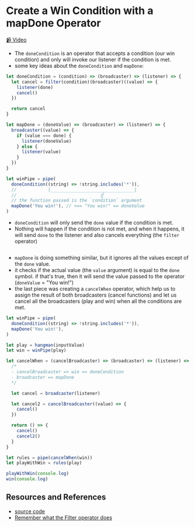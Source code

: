 # Create a Win Condition with a mapDone Operator

[📹 Video](https://egghead.io/lessons/egghead-create-a-win-condition-with-a-mapdone-operator)

- The `doneCondition` is an operator that accepts a condition (our win condition) and only will invoke our listener if the condition is met.
- some key ideas about the `doneCondition` and `mapDone`:

```javascript
let doneCondition = (condition) => (broadcaster) => (listener) => {
  let cancel = filter(condition)(broadcaster)((value) => {
    listener(done)
    cancel()
  })

  return cancel
}

let mapDone = (doneValue) => (broadcaster) => (listener) => {
  broadcaster((value) => {
    if (value === done) {
      listener(doneValue)
    } else {
      listener(value)
    }
  })
}

let winPipe = pipe(
  doneCondition((string) => !string.includes('*')),
  //            |________________________________|
  //                                ☝️
  // the function passed is the `condition` argument
  mapDone('You win!'), // <== "You win!" == doneValue
)
```

- `doneCondition` will only send the `done` value if the condition is met.
- Nothing will happen if the condition is not met, and when it happens, it will send `done` to the listener and also cancels everything (the `filter` operator)

```javascript

```

- `mapDone` is doing something similar, but it ignores all the values except of the `done` value.
- it checks if the actual value (the `value` argument) is equal to the `done` symbol. if that's true, then it will send the value passed to the operator (`doneValue` = "You win!")
- the last piece was creating a `cancelWhen` operator, which help us to assign the result of both broadcasters (cancel functions) and let us cancel all the broadcasters (play and win) when all the conditions are met.

```javascript
let winPipe = pipe(
  doneCondition((string) => !string.includes('*')),
  mapDone('You win!'),
)

let play = hangman(inputValue)
let win = winPipe(play)

let cancelWhen = (cancelBroadcaster) => (broadcaster) => (listener) => {
  /*
  - cancelBroadcaster => win => doneCondition
  - broadcaster == mapDone
  */

  let cancel = broadcaster(listener)

  let cancel2 = cancelBroadcaster((value) => {
    cancel()
  })

  return () => {
    cancel()
    cancel2()
  }
}

let rules = pipe(cancelWhen(win))
let playWithWin = rules(play)

playWithWin(console.log)
win(console.log)
```

## Resources and References

- [source code](https://github.com/johnlindquist/crafting-functions/blob/hangman-win/src/index.js)
- [Remember what the Filter operator does](https://egghead.io/lessons/egghead-prevent-certain-values-with-a-filter-operator)
